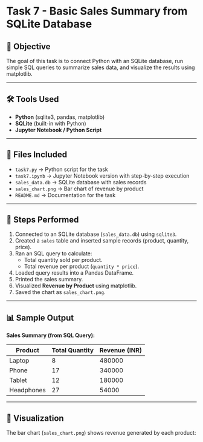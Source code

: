 # Task 7 - Basic Sales Summary from SQLite Database

## 📌 Objective
The goal of this task is to connect Python with an SQLite database, run simple SQL queries to summarize sales data, and visualize the results using matplotlib.

---

## 🛠 Tools Used
- **Python** (sqlite3, pandas, matplotlib)
- **SQLite** (built-in with Python)
- **Jupyter Notebook / Python Script**

---

## 📂 Files Included
- `task7.py` → Python script for the task  
- `task7.ipynb` → Jupyter Notebook version with step-by-step execution  
- `sales_data.db` → SQLite database with sales records  
- `sales_chart.png` → Bar chart of revenue by product  
- `README.md` → Documentation for the task  

---

## 🚀 Steps Performed
1. Connected to an SQLite database (`sales_data.db`) using `sqlite3`.  
2. Created a `sales` table and inserted sample records (product, quantity, price).  
3. Ran an SQL query to calculate:  
   - Total quantity sold per product.  
   - Total revenue per product (`quantity * price`).  
4. Loaded query results into a Pandas DataFrame.  
5. Printed the sales summary.  
6. Visualized **Revenue by Product** using matplotlib.  
7. Saved the chart as `sales_chart.png`.  

---

## 📊 Sample Output
**Sales Summary (from SQL Query):**

| Product     | Total Quantity | Revenue (INR) |
|-------------|----------------|---------------|
| Laptop      | 8              | 480000        |
| Phone       | 17             | 340000        |
| Tablet      | 12             | 180000        |
| Headphones  | 27             | 54000         |

---

## 📸 Visualization
The bar chart (`sales_chart.png`) shows revenue generated by each product:

